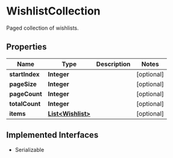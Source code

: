 

# WishlistCollection

Paged collection of wishlists.

## Properties

| Name | Type | Description | Notes |
|------------ | ------------- | ------------- | -------------|
|**startIndex** | **Integer** |  |  [optional] |
|**pageSize** | **Integer** |  |  [optional] |
|**pageCount** | **Integer** |  |  [optional] |
|**totalCount** | **Integer** |  |  [optional] |
|**items** | [**List&lt;Wishlist&gt;**](Wishlist.md) |  |  [optional] |


## Implemented Interfaces

* Serializable


